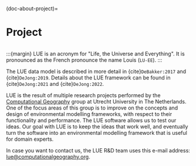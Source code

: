 (doc-about-project)=

# Project

```{include} short_description.md
```

:::{margin}
LUE is an acronym for "Life, the Universe and Everything". It is pronounced as the French pronounce the name
Louis (`LU-EE`).
:::

The LUE data model is described in more detail in {cite}`DeBakker:2017` and {cite}`DeJong:2019`. Details
about the LUE framework can be found in {cite}`DeJong:2021` and {cite}`DeJong:2022`.

LUE is the result of multiple research projects performed by the [Computational
Geography](https://www.computationalgeography.org) group at Utrecht University in The Netherlands. One of the
focus areas of this group is to improve on the concepts and design of environmental modelling frameworks, with
respect to their functionality and performance. The LUE software allows us to test our ideas. Our goal with
LUE is to keep the ideas that work well, and eventually turn the software into an environmental modelling
framework that is useful for domain experts.

In case you want to contact us, the LUE R&D team uses this e-mail address: lue@computationalgeography.org.
